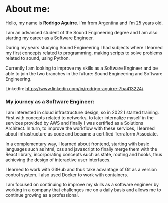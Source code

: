 # About me:

Hello, my name is **Rodrigo Aguirre**. I'm from Argentina and I'm 25 years old.

I am an advanced student of the Sound Engineering degree and I am also starting my career as a Software Engineer.

During my years studying Sound Engineering I had subjects where I learned my first concepts related to programming, making scripts to solve problems related to sound, using Python.

Currently I am looking to improve my skills as a Software Engineer and be able to join the two branches in the future: Sound Engineering and Software Engineering.

LinkedIn: https://www.linkedin.com/in/rodrigo-aguirre-7ba413224/

### My journey as a Software Engineer:

I am interested in cloud infrastructure design, so in 2022 I started training. First with concepts related to networks, to later internalize myself in the services provided by AWS and finally I was certified as a Solutions Architect. In turn, to improve the workflow with these services, I learned about infrastructure as code and became a certified Terraform Associate.

In a complementary way, I learned about frontend, starting with basic languages such as html, css and javascript to finally merge them with the React library, incorporating concepts such as state, routing and hooks, thus achieving the design of interactive user interfaces.

I learned to work with GitHub and thus take advantage of Git as a version control system. I also used Docker to work with containers.

I am focused on continuing to improve my skills as a software engineer by working in a company that challenges me on a daily basis and allows me to continue growing as a professional.
